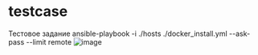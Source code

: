 # testcase
Тестовое задание
ansible-playbook -i ./hosts ./docker_install.yml --ask-pass --limit remote
![image](https://github.com/user-attachments/assets/7cf466c1-a53f-4756-a4ae-6237e80514a4)
